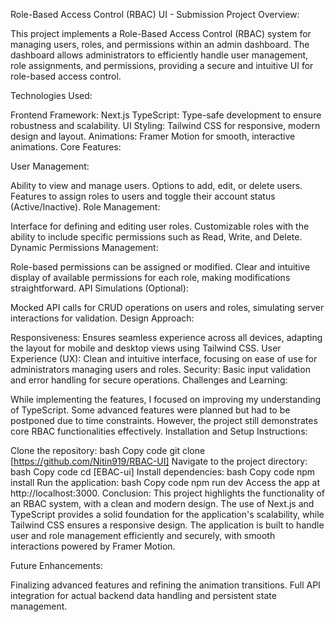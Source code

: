 Role-Based Access Control (RBAC) UI - Submission
Project Overview:

This project implements a Role-Based Access Control (RBAC) system for managing users, roles, and permissions within an admin dashboard. The dashboard allows administrators to efficiently handle user management, role assignments, and permissions, providing a secure and intuitive UI for role-based access control.

Technologies Used:

Frontend Framework: Next.js
TypeScript: Type-safe development to ensure robustness and scalability.
UI Styling: Tailwind CSS for responsive, modern design and layout.
Animations: Framer Motion for smooth, interactive animations.
Core Features:

User Management:

Ability to view and manage users.
Options to add, edit, or delete users.
Features to assign roles to users and toggle their account status (Active/Inactive).
Role Management:

Interface for defining and editing user roles.
Customizable roles with the ability to include specific permissions such as Read, Write, and Delete.
Dynamic Permissions Management:

Role-based permissions can be assigned or modified.
Clear and intuitive display of available permissions for each role, making modifications straightforward.
API Simulations (Optional):

Mocked API calls for CRUD operations on users and roles, simulating server interactions for validation.
Design Approach:

Responsiveness: Ensures seamless experience across all devices, adapting the layout for mobile and desktop views using Tailwind CSS.
User Experience (UX): Clean and intuitive interface, focusing on ease of use for administrators managing users and roles.
Security: Basic input validation and error handling for secure operations.
Challenges and Learning:

While implementing the features, I focused on improving my understanding of TypeScript. Some advanced features were planned but had to be postponed due to time constraints. However, the project still demonstrates core RBAC functionalities effectively.
Installation and Setup Instructions:

Clone the repository:
bash
Copy code
git clone [https://github.com/Nitin919/RBAC-UI]
Navigate to the project directory:
bash
Copy code
cd [EBAC-ui]
Install dependencies:
bash
Copy code
npm install
Run the application:
bash
Copy code
npm run dev
Access the app at http://localhost:3000.
Conclusion: This project highlights the functionality of an RBAC system, with a clean and modern design. The use of Next.js and TypeScript provides a solid foundation for the application's scalability, while Tailwind CSS ensures a responsive design. The application is built to handle user and role management efficiently and securely, with smooth interactions powered by Framer Motion.

Future Enhancements:

Finalizing advanced features and refining the animation transitions.
Full API integration for actual backend data handling and persistent state management.